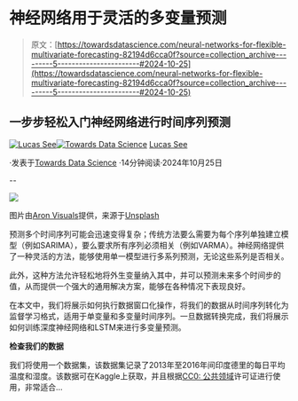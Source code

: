# 神经网络用于灵活的多变量预测

> 原文：[https://towardsdatascience.com/neural-networks-for-flexible-multivariate-forecasting-82194d6cca0f?source=collection_archive---------5-----------------------#2024-10-25](https://towardsdatascience.com/neural-networks-for-flexible-multivariate-forecasting-82194d6cca0f?source=collection_archive---------5-----------------------#2024-10-25)

## 一步步轻松入门神经网络进行时间序列预测

[](https://medium.com/@seelcs12?source=post_page---byline--82194d6cca0f--------------------------------)[![Lucas See](../Images/ae99e98e11cae99708e5abd681edd7a3.png)](https://medium.com/@seelcs12?source=post_page---byline--82194d6cca0f--------------------------------)[](https://towardsdatascience.com/?source=post_page---byline--82194d6cca0f--------------------------------)[![Towards Data Science](../Images/a6ff2676ffcc0c7aad8aaf1d79379785.png)](https://towardsdatascience.com/?source=post_page---byline--82194d6cca0f--------------------------------) [Lucas See](https://medium.com/@seelcs12?source=post_page---byline--82194d6cca0f--------------------------------)

·发表于[Towards Data Science](https://towardsdatascience.com/?source=post_page---byline--82194d6cca0f--------------------------------) ·14分钟阅读·2024年10月25日

--

![](../Images/49dec5d9526818359ebee72fa063a7ea.png)

图片由[Aron Visuals](https://unsplash.com/@aronvisuals?utm_source=medium&utm_medium=referral)提供，来源于[Unsplash](https://unsplash.com/?utm_source=medium&utm_medium=referral)

预测多个时间序列可能会迅速变得复杂；传统方法要么需要为每个序列单独建立模型（例如SARIMA），要么要求所有序列必须相关（例如VARMA）。神经网络提供了一种灵活的方法，能够使用单一模型进行多系列预测，无论这些系列是否相关。

此外，这种方法允许轻松地将外生变量纳入其中，并可以预测未来多个时间步的值，从而提供一个强大的通用解决方案，能够在各种情况下表现良好。

在本文中，我们将展示如何执行数据窗口化操作，将我们的数据从时间序列转化为监督学习格式，适用于单变量和多变量时间序列。一旦数据转换完成，我们将展示如何训练深度神经网络和LSTM来进行多变量预测。

**检查我们的数据**

我们将使用一个数据集，该数据集记录了2013年至2016年间印度德里的每日平均温度和湿度。该数据可在Kaggle上获取，并且根据[CC0: 公共领域](https://creativecommons.org/publicdomain/zero/1.0/)许可证进行使用，非常适合…
